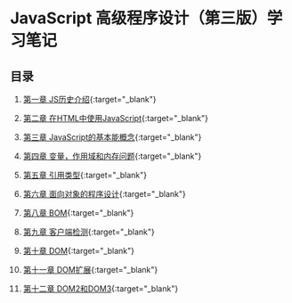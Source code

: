 # JavaScript 高级程序设计（第三版）学习笔记

## 目录
1. [第一章 JS历史介绍](https://chaihongjun.github.io/Professional_JS_For_Web_Developers_3rd/chapter1/note.html){:target="_blank"}
2. [第二章 在HTML中使用JavaScript](https://chaihongjun.github.io/Professional_JS_For_Web_Developers_3rd/chapter2/note.html){:target="_blank"}
3. [第三章 JavaScript的基本能概念](https://chaihongjun.github.io/Professional_JS_For_Web_Developers_3rd/chapter3/note.html){:target="_blank"}
4. [第四章 变量，作用域和内存问题](https://chaihongjun.github.io/Professional_JS_For_Web_Developers_3rd/chapter4/note.html){:target="_blank"}
5. [第五章 引用类型](https://chaihongjun.github.io/Professional_JS_For_Web_Developers_3rd/chapter5/note.html){:target="_blank"}
6. [第六章 面向对象的程序设计](https://chaihongjun.github.io/Professional_JS_For_Web_Developers_3rd/chapter6/note.html){:target="_blank"}

8. [第八章 BOM](https://chaihongjun.github.io/Professional_JS_For_Web_Developers_3rd/chapter8/note.html){:target="_blank"}
9. [第九章 客户端检测](https://chaihongjun.github.io/Professional_JS_For_Web_Developers_3rd/chapter9/note.html){:target="_blank"}
10.  [第十章 DOM](https://chaihongjun.github.io/Professional_JS_For_Web_Developers_3rd/chapter10/note.html){:target="_blank"}
11. [第十一章 DOM扩展](https://chaihongjun.github.io/Professional_JS_For_Web_Developers_3rd/chapter11/note.html){:target="_blank"}
12. [第十二章 DOM2和DOM3](https://chaihongjun.github.io/Professional_JS_For_Web_Developers_3rd/chapter12/note.html){:target="_blank"}



